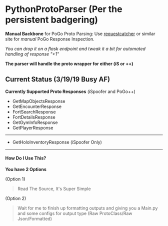 # PythonProtoParser (Per the persistent badgering)
**Manual Backbone** for PoGo Proto Parsing:
Use [requestcatcher](www.requestcatcher.com) or similar site for *manual* PoGo Response Inspection.

*You can drop it on a flask endpoint and tweak it a bit for automated handling of response "+1"*

**The parser will handle the proto wrapper for either (iS or ++)** 

## Current Status (3/19/19 Busy AF)
**Currently Supported Proto Responses**
(iSpoofer and PoGo++)
+ GetMapObjectsResponse
+ GetEncounterResponse
+ FortSearchResponse
+ FortDetailsResponse
+ GetGymInfoResponse
+ GetPlayerResponse
----------------------------------------
+ GetHoloInventoryResponse (iSpoofer Only)
---------------------------------------
#### How Do I Use This?
**You have 2 Options**

(Option 1)
>  Read The Source, It's Super Simple

(Option 2)
> Wait for me to finish up formatting outputs and giving you a Main.py and some configs for output type
(Raw ProtoClass/Raw Json/Formatted)
